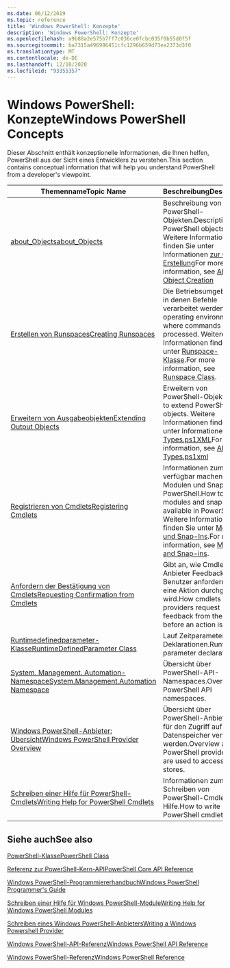 ```yaml
---
ms.date: 06/12/2019
ms.topic: reference
title: 'Windows PowerShell: Konzepte'
description: 'Windows PowerShell: Konzepte'
ms.openlocfilehash: a9b88a2e575b7ff7c036ce0fcbc035f0b55d0f5f
ms.sourcegitcommit: ba7315a496986451cfc1296b659d73ea2373d3f0
ms.translationtype: MT
ms.contentlocale: de-DE
ms.lasthandoff: 12/10/2020
ms.locfileid: "93355357"
---
```

# <a name="windows-powershell-concepts"></a><span data-ttu-id="eaad3-103">Windows PowerShell: Konzepte</span><span class="sxs-lookup"><span data-stu-id="eaad3-103">Windows PowerShell Concepts</span></span>

<span data-ttu-id="eaad3-104">Dieser Abschnitt enthält konzeptionelle Informationen, die Ihnen helfen, PowerShell aus der Sicht eines Entwicklers zu verstehen.</span><span class="sxs-lookup"><span data-stu-id="eaad3-104">This section contains conceptual information that will help you understand PowerShell from a developer's viewpoint.</span></span>

|<span data-ttu-id="eaad3-105">Themenname</span><span class="sxs-lookup"><span data-stu-id="eaad3-105">Topic Name</span></span>|<span data-ttu-id="eaad3-106">Beschreibung</span><span class="sxs-lookup"><span data-stu-id="eaad3-106">Description</span></span>|
|----------------|-----------------|
|[<span data-ttu-id="eaad3-107">about_Objects</span><span class="sxs-lookup"><span data-stu-id="eaad3-107">about_Objects</span></span>](/powershell/module/microsoft.powershell.core/about/about_objects)|<span data-ttu-id="eaad3-108">Beschreibung von PowerShell-Objekten.</span><span class="sxs-lookup"><span data-stu-id="eaad3-108">Description of PowerShell objects.</span></span> <span data-ttu-id="eaad3-109">Weitere Informationen finden Sie unter Informationen [zur Objekt Erstellung](/powershell/module/microsoft.powershell.core/about/about_object_creation)</span><span class="sxs-lookup"><span data-stu-id="eaad3-109">For more information, see [About Object Creation](/powershell/module/microsoft.powershell.core/about/about_object_creation)</span></span>|
|[<span data-ttu-id="eaad3-110">Erstellen von Runspaces</span><span class="sxs-lookup"><span data-stu-id="eaad3-110">Creating Runspaces</span></span>](../hosting/creating-runspaces.md)|<span data-ttu-id="eaad3-111">Die Betriebsumgebungen, in denen Befehle verarbeitet werden.</span><span class="sxs-lookup"><span data-stu-id="eaad3-111">The operating environments where commands are processed.</span></span> <span data-ttu-id="eaad3-112">Weitere Informationen finden Sie unter [Runspace-Klasse](/dotnet/api/system.management.automation.runspaces.runspace).</span><span class="sxs-lookup"><span data-stu-id="eaad3-112">For more information, see [Runspace Class](/dotnet/api/system.management.automation.runspaces.runspace).</span></span>|
|[<span data-ttu-id="eaad3-113">Erweitern von Ausgabeobjekten</span><span class="sxs-lookup"><span data-stu-id="eaad3-113">Extending Output Objects</span></span>](../cmdlet/extending-output-objects.md)|<span data-ttu-id="eaad3-114">Erweitern von PowerShell-Objekten</span><span class="sxs-lookup"><span data-stu-id="eaad3-114">How to extend PowerShell objects.</span></span> <span data-ttu-id="eaad3-115">Weitere Informationen finden Sie unter Informationen [zu Types.ps1XML](/powershell/module/microsoft.powershell.core/about/about_types.ps1xml)</span><span class="sxs-lookup"><span data-stu-id="eaad3-115">For more information, see [About Types.ps1xml](/powershell/module/microsoft.powershell.core/about/about_types.ps1xml)</span></span>|
|[<span data-ttu-id="eaad3-116">Registrieren von Cmdlets</span><span class="sxs-lookup"><span data-stu-id="eaad3-116">Registering Cmdlets</span></span>](../cmdlet/registering-cmdlets.md)|<span data-ttu-id="eaad3-117">Informationen zum verfügbar machen von Modulen und Snap-Ins in PowerShell.</span><span class="sxs-lookup"><span data-stu-id="eaad3-117">How to make modules and snap-ins available in PowerShell.</span></span> <span data-ttu-id="eaad3-118">Weitere Informationen finden Sie unter [Module und Snap-Ins](../cmdlet/modules-and-snap-ins.md).</span><span class="sxs-lookup"><span data-stu-id="eaad3-118">For more information, see [Modules and Snap-ins](../cmdlet/modules-and-snap-ins.md).</span></span>|
|[<span data-ttu-id="eaad3-119">Anfordern der Bestätigung von Cmdlets</span><span class="sxs-lookup"><span data-stu-id="eaad3-119">Requesting Confirmation from Cmdlets</span></span>](../cmdlet/requesting-confirmation-from-cmdlets.md)|<span data-ttu-id="eaad3-120">Gibt an, wie Cmdlets und Anbieter Feedback vom Benutzer anfordern, bevor eine Aktion durchgeführt wird.</span><span class="sxs-lookup"><span data-stu-id="eaad3-120">How cmdlets and providers request feedback from the user before an action is taken.</span></span>|
|[<span data-ttu-id="eaad3-121">Runtimedefinedparameter-Klasse</span><span class="sxs-lookup"><span data-stu-id="eaad3-121">RuntimeDefinedParameter Class</span></span>](/dotnet/api/system.management.automation.runtimedefinedparameter)|<span data-ttu-id="eaad3-122">Lauf Zeitparameter Deklarationen.</span><span class="sxs-lookup"><span data-stu-id="eaad3-122">Runtime parameter declarations.</span></span>|
|[<span data-ttu-id="eaad3-123">System. Management. Automation-Namespace</span><span class="sxs-lookup"><span data-stu-id="eaad3-123">System.Management.Automation Namespace</span></span>](/dotnet/api/System.Management.Automation)|<span data-ttu-id="eaad3-124">Übersicht über PowerShell-API-Namespaces.</span><span class="sxs-lookup"><span data-stu-id="eaad3-124">Overview of PowerShell API namespaces.</span></span>|
|[<span data-ttu-id="eaad3-125">Windows PowerShell-Anbieter: Übersicht</span><span class="sxs-lookup"><span data-stu-id="eaad3-125">Windows PowerShell Provider Overview</span></span>](../provider/windows-powershell-provider-overview.md)|<span data-ttu-id="eaad3-126">Übersicht über PowerShell-Anbieter, die für den Zugriff auf Datenspeicher verwendet werden.</span><span class="sxs-lookup"><span data-stu-id="eaad3-126">Overview about PowerShell providers that are used to access data stores.</span></span>|
|[<span data-ttu-id="eaad3-127">Schreiben einer Hilfe für PowerShell-Cmdlets</span><span class="sxs-lookup"><span data-stu-id="eaad3-127">Writing Help for PowerShell Cmdlets</span></span>](../help/writing-help-for-windows-powershell-cmdlets.md)|<span data-ttu-id="eaad3-128">Informationen zum Schreiben von PowerShell-Cmdlet-Hilfe.</span><span class="sxs-lookup"><span data-stu-id="eaad3-128">How to write PowerShell cmdlet Help.</span></span>|

## <a name="see-also"></a><span data-ttu-id="eaad3-129">Siehe auch</span><span class="sxs-lookup"><span data-stu-id="eaad3-129">See also</span></span>

[<span data-ttu-id="eaad3-130">PowerShell-Klasse</span><span class="sxs-lookup"><span data-stu-id="eaad3-130">PowerShell Class</span></span>](/dotnet/api/system.management.automation.powershell)

[<span data-ttu-id="eaad3-131">Referenz zur PowerShell-Kern-API</span><span class="sxs-lookup"><span data-stu-id="eaad3-131">PowerShell Core API Reference</span></span>](/dotnet/api/?view=pscore-6.2.0&preserve-view=true)

[<span data-ttu-id="eaad3-132">Windows PowerShell-Programmiererhandbuch</span><span class="sxs-lookup"><span data-stu-id="eaad3-132">Windows PowerShell Programmer's Guide</span></span>](windows-powershell-programmer-s-guide.md)

[<span data-ttu-id="eaad3-133">Schreiben einer Hilfe für Windows PowerShell-Module</span><span class="sxs-lookup"><span data-stu-id="eaad3-133">Writing Help for Windows PowerShell Modules</span></span>](../module/writing-help-for-windows-powershell-modules.md)

[<span data-ttu-id="eaad3-134">Schreiben eines Windows PowerShell-Anbieters</span><span class="sxs-lookup"><span data-stu-id="eaad3-134">Writing a Windows Powershell Provider</span></span>](../provider/writing-a-windows-powershell-provider.md)

[<span data-ttu-id="eaad3-135">Windows PowerShell-API-Referenz</span><span class="sxs-lookup"><span data-stu-id="eaad3-135">Windows PowerShell API Reference</span></span>](/dotnet/api/?view=powershellsdk-1.1.0&preserve-view=true)

[<span data-ttu-id="eaad3-136">Windows PowerShell-Referenz</span><span class="sxs-lookup"><span data-stu-id="eaad3-136">Windows PowerShell Reference</span></span>](../windows-powershell-reference.md)
